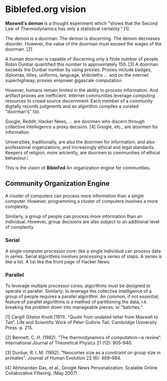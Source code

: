 Biblefed.org vision
===

**Maxwell's demon**  is a thought experiment which "shows that the Second Law
of Thermodynamics has only a statistical certainty." [1]

The demon is a doorman. The demon is discerning. The demon decreases disorder.
However, the value of the doorman must exceed the wages of the doorman. [2]

A human doorman is capable of discerning only a finite number of people.
Robin Dunbar quantified this number to approximately 150. [3] A doorman exceeds the Dunbar number by using proxies. Proxies include badges,
diplomas, titles, uniforms, language, shiboleths ... and on the internet
superhighway; proxies empower gigascale computation.

However, humans remain limited in the ability to process information. And 
artifact proxies are inefficient. Internet communities leverage computing 
resources to crowd source discernment. Each member of a community digitally
records judgments and an algorithm compiles a curated "doorman's" list.

Google, Reddit, Hacker News, ... are doormen who discern through collective
intellegence a proxy decision. [4] Google, etc., are doormen for information.

Universities, traditionally, are also the doormen for information; and also
professional organizations, and increasingly ethical and legal standards. Keepers of religion, more anciently, are doormen to communities of ethical
behaviour.i

This is the vision of **BibleFed** An organization engine for communities.

Community Organization Engine
---

A cluster of computers can process more information than a single computer.
However, programming a cluster of computers involves a more complexity.

Similarly, a group of people can process more information than an individual.
However, group decisions are also subject to an additional level of complexity.

### Serial ###

A single computer processor core; like a single individual can process data in
series. Serial algorithms involves processing a series of steps. A series is
like a list. A list like the front page of Hacker News.

### Parallel ###

To leverage multiple processor cores; algorithms must be designed to operate
in parallel. Similarly; to leverage the collective intelligence of a group
of people requires a parallel algorithm. An common, if not essential, feature 
of parallel algorithms is a method of partitioning the data, i.e. breaking the
problem down into manageable pieces, or "batches."










[1] Cargill Gilston Knott (1911). "Quote from undated letter from Maxwell to Tait". Life and Scientific Work of Peter Guthrie Tait. Cambridge University Press. p. 215.

[2] Bennett, C. H. (1982). "The thermodynamics of computation—a review". International Journal of Theoretical Physics 21 (12): 905–940.

[3] Dunbar, R. I. M. (1992). "Neocortex size as a constraint on group size in primates". Journal of Human Evolution 22 (6): 469–984.

[4] Abhinandan Das, et al., Google News Personalization: Scalable Online Collaborative Filtering. (May 2007)

